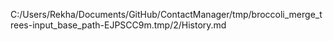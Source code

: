C:/Users/Rekha/Documents/GitHub/ContactManager/tmp/broccoli_merge_trees-input_base_path-EJPSCC9m.tmp/2/History.md